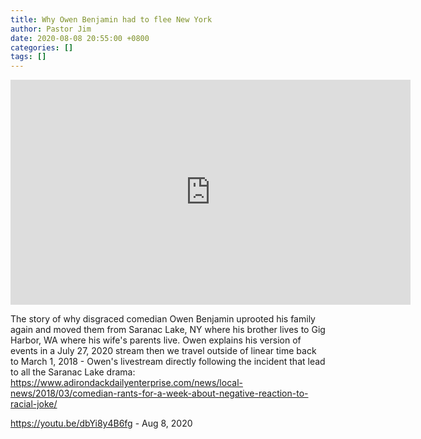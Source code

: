 ```yaml
---
title: Why Owen Benjamin had to flee New York
author: Pastor Jim
date: 2020-08-08 20:55:00 +0800
categories: []
tags: []
---
```


<iframe width="640" height="360" scrolling="no" frameborder="0" style="border: none;" src="https://www.bitchute.com/embed/R6iuNBblpE0W/"></iframe>

The story of why disgraced comedian Owen Benjamin uprooted his family again and moved them from Saranac Lake, NY where his brother lives to Gig Harbor, WA where his wife's parents live. Owen explains his version of events in a July 27, 2020 stream then we travel outside of linear time back to March 1, 2018 - Owen's livestream directly following the incident that lead to all the Saranac Lake drama: https://www.adirondackdailyenterprise.com/news/local-news/2018/03/comedian-rants-for-a-week-about-negative-reaction-to-racial-joke/



https://youtu.be/dbYi8y4B6fg - Aug 8, 2020